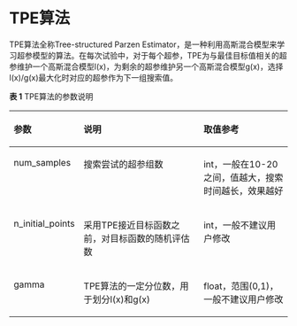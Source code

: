 # TPE算法<a name="modelarts_23_0303"></a>

TPE算法全称Tree-structured Parzen Estimator，是一种利用高斯混合模型来学习超参模型的算法。在每次试验中，对于每个超参，TPE为与最佳目标值相关的超参维护一个高斯混合模型l\(x\)，为剩余的超参维护另一个高斯混合模型g\(x\)，选择l\(x\)/g\(x\)最大化时对应的超参作为下一组搜索值。

**表 1**  TPE算法的参数说明

<a name="table1126512180615"></a>
<table><thead align="left"><tr id="row112652188612"><th class="cellrowborder" valign="top" width="20.72207220722072%" id="mcps1.2.4.1.1"><p id="p15265318869"><a name="p15265318869"></a><a name="p15265318869"></a>参数</p>
</th>
<th class="cellrowborder" valign="top" width="45.944594459445945%" id="mcps1.2.4.1.2"><p id="p198261546167"><a name="p198261546167"></a><a name="p198261546167"></a>说明</p>
</th>
<th class="cellrowborder" valign="top" width="33.33333333333333%" id="mcps1.2.4.1.3"><p id="p1526519187619"><a name="p1526519187619"></a><a name="p1526519187619"></a>取值参考</p>
</th>
</tr>
</thead>
<tbody><tr id="row1926591817620"><td class="cellrowborder" valign="top" width="20.72207220722072%" headers="mcps1.2.4.1.1 "><p id="p35621651468"><a name="p35621651468"></a><a name="p35621651468"></a>num_samples</p>
</td>
<td class="cellrowborder" valign="top" width="45.944594459445945%" headers="mcps1.2.4.1.2 "><p id="p236620581612"><a name="p236620581612"></a><a name="p236620581612"></a>搜索尝试的超参组数</p>
</td>
<td class="cellrowborder" valign="top" width="33.33333333333333%" headers="mcps1.2.4.1.3 "><p id="p68534517711"><a name="p68534517711"></a><a name="p68534517711"></a>int，一般在10-20之间，值越大，搜索时间越长，效果越好</p>
</td>
</tr>
<tr id="row1265191811611"><td class="cellrowborder" valign="top" width="20.72207220722072%" headers="mcps1.2.4.1.1 "><p id="p826521812612"><a name="p826521812612"></a><a name="p826521812612"></a>n_initial_points</p>
</td>
<td class="cellrowborder" valign="top" width="45.944594459445945%" headers="mcps1.2.4.1.2 "><p id="p29231801710"><a name="p29231801710"></a><a name="p29231801710"></a>采用TPE接近目标函数之前，对目标函数的随机评估数</p>
</td>
<td class="cellrowborder" valign="top" width="33.33333333333333%" headers="mcps1.2.4.1.3 "><p id="p748213817712"><a name="p748213817712"></a><a name="p748213817712"></a>int，一般不建议用户修改</p>
</td>
</tr>
<tr id="row626516181769"><td class="cellrowborder" valign="top" width="20.72207220722072%" headers="mcps1.2.4.1.1 "><p id="p6919155513613"><a name="p6919155513613"></a><a name="p6919155513613"></a>gamma</p>
</td>
<td class="cellrowborder" valign="top" width="45.944594459445945%" headers="mcps1.2.4.1.2 "><p id="p152655188612"><a name="p152655188612"></a><a name="p152655188612"></a>TPE算法的一定分位数，用于划分l(x)和g(x)</p>
</td>
<td class="cellrowborder" valign="top" width="33.33333333333333%" headers="mcps1.2.4.1.3 "><p id="p273341015717"><a name="p273341015717"></a><a name="p273341015717"></a>float，范围(0,1)，一般不建议用户修改</p>
</td>
</tr>
</tbody>
</table>

